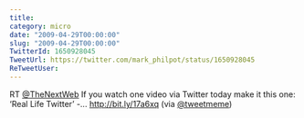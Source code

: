 ```yaml
---
title: 
category: micro
date: "2009-04-29T00:00:00"
slug: "2009-04-29T00:00:00"
TwitterId: 1650928045
TweetUrl: https://twitter.com/mark_philpot/status/1650928045
ReTweetUser: 
---
```


RT [@TheNextWeb](https://twitter.com/TheNextWeb) If you watch one video via Twitter today make it this one: ‘Real Life Twitter’ -... http://bit.ly/17a6xq (via [@tweetmeme](https://twitter.com/tweetmeme))